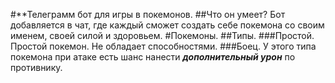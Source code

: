 #**Телеграмм бот для игры в покемонов.
##Что он умеет?
Бот добавляется в чат, где каждый сможет создать себе покемона со своим именем, своей силой и здоровьем.
#Покемоны.
##Типы.
###Простой.
Простой покемон. Не обладает способностями.
###Боец.
У этого типа покемона при атаке есть шанс нанести ***дополнительный урон*** по противнику.
